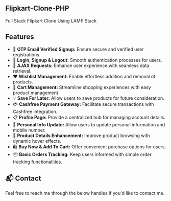 ## Flipkart-Clone-PHP

Full Stack Flipkart Clone Using LAMP Stack

## Features

- 🚀 **OTP Email Verified Signup:** Ensure secure and verified user registrations.
- 🔐 **Login, Signup & Logout:** Smooth authentication processes for users.
- 🔄 **AJAX Requests:** Enhance user experience with seamless data retrieval.
- ❤️ **Wishlist Management:** Enable effortless addition and removal of products.
- 🛒 **Cart Management:** Streamline shopping experiences with easy product management.
- 💡 **Save For Later:** Allow users to save products for future consideration.
- 💳 **Cashfree Payment Gateway:** Facilitate secure transactions with Cashfree integration.
- 📋 **Profile Page:** Provide a centralized hub for managing account details.
- 📱 **Personal Info Update:** Allow users to update personal information and mobile number.
- 🎨 **Product Details Enhancement:** Improve product browsing with dynamic hover effects.
- 🛍️ **Buy Now & Add To Cart:** Offer convenient purchase options for users.
- 📦 **Basic Orders Tracking:** Keep users informed with simple order tracking functionalities.



<h2>📬 Contact</h2>

Feel free to reach me through the below handles if you'd like to contact me.

